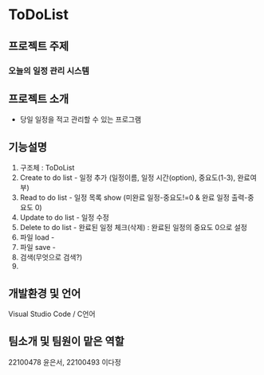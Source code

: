 # ToDoList
## 프로젝트 주제
### 오늘의 일정 관리 시스템
## 프로젝트 소개
  - 당일 일정을 적고 관리할 수 있는 프로그램
## 기능설명
  1. 구조체 : ToDoList
  2. Create to do list - 일정 추가 (일정이름, 일정 시간(option), 중요도(1-3), 완료여부)
  3. Read to do list - 일정 목록 show (미완료 일정-중요도!=0 & 완료 일정 출력-중요도 0)
  4. Update to do list - 일정 수정 
  5. Delete to do list - 완료된 일정 체크(삭제)  : 완료된 일정의 중요도 0으로 설정
  6. 파일 load - 
  7. 파일 save -
  8. 검색(무엇으로 검색?)   
  9. 

## 개발환경 및 언어
  Visual Studio Code / C언어
## 팀소개 및 팀원이 맡은 역할
  22100478 윤은서, 22100493 이다정
